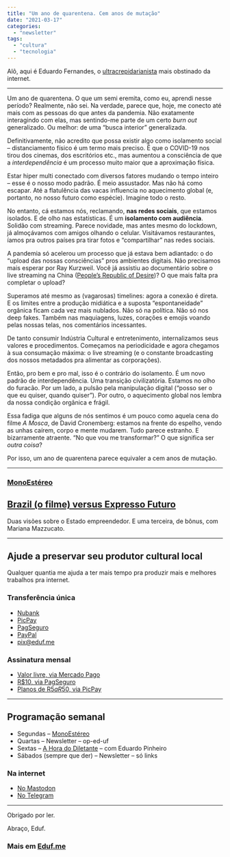 ```yaml
---
title: "Um ano de quarentena. Cem anos de mutação"
date: "2021-03-17"
categories: 
  - "newsletter"
tags: 
  - "cultura"
  - "tecnologia"
---
```


Alô, aqui é Eduardo Fernandes, o [ultracrepidarianista](https://www.thefreedictionary.com/ultracrepidarianism) mais obstinado da internet.

* * *

Um ano de quarentena. O que um semi eremita, como eu, aprendi nesse período? Realmente, não sei. Na verdade, parece que, hoje, me conecto até mais com as pessoas do que antes da pandemia. Não exatamente interagindo com elas, mas sentindo-me parte de um certo _burn out_ generalizado. Ou melhor: de uma “busca interior” generalizada.

Definitivamente, não acredito que possa existir algo como isolamento social – distanciamento físico é um termo mais preciso. É que o COVID-19 nos tirou dos cinemas, dos escritórios etc., mas aumentou a consciência de que a _interdependência_ é um processo muito maior que a aproximação física.

Estar hiper multi conectado com diversos fatores mudando o tempo inteiro – esse é o nosso modo padrão. É meio assustador. Mas não há como escapar. Até a flatulência das vacas influencia no aquecimento global (e, portanto, no nosso futuro como espécie). Imagine todo o resto.

No entanto, cá estamos nós, reclamando, **nas redes sociais**, que estamos isolados. E de olho nas estatísticas. É um **isolamento com audiência**. Solidão com streaming. Parece novidade, mas antes mesmo do lockdown, já almoçávamos com amigos olhando o celular. Visitávamos restaurantes, íamos pra outros países pra tirar fotos e “compartilhar” nas redes sociais.

A pandemia só acelerou um processo que já estava bem adiantado: o do “upload das nossas consciências” pros ambientes digitais. Não precisamos mais esperar por Ray Kurzweil. Você já assistiu ao documentário sobre o live streaming na China ([People’s Republic of Desire](https://www.imdb.com/title/tt7478112/))? O que mais falta pra completar o upload?

Superamos até mesmo as (vagarosas) timelines: agora a conexão é direta. E os limites entre a produção midiática e a suposta “espontaneidade” orgânica ficam cada vez mais nublados. Não só na política. Não só nos deep fakes. Também nas maquiagens, luzes, corações e emojis voando pelas nossas telas, nos comentários incessantes.

De tanto consumir Indústria Cultural e entretenimento, internalizamos seus valores e procedimentos. Começamos na periodicidade e agora chegamos à sua consumação máxima: o live streaming (e o constante broadcasting dos nossos metadados pra alimentar as corporações).

Então, pro bem e pro mal, isso é o contrário do isolamento. É um novo padrão de interdependência. Uma transição civilizatória. Estamos no olho do furacão. Por um lado, a pulsão pela manipulação digital (“posso ser o que eu quiser, quando quiser”). Por outro, o aquecimento global nos lembra da nossa condição orgânica e frágil.

Essa fadiga que alguns de nós sentimos é um pouco como aquela cena do filme _A Mosca_, de David Cronemberg: estamos na frente do espelho, vendo as unhas caírem, corpo e mente mudarem. Tudo parece estranho. E bizarramente atraente. “No que vou me transformar?” O que significa ser _outra coisa_?

Por isso, um ano de quarentena parece equivaler a cem anos de mutação.

* * *

### [MonoEstéreo](https://eduf.me/monoestereo/)

## [Brazil (o filme) versus Expresso Futuro](https://eduf.me/brazil-o-filme-versus-expresso-futuro/)

Duas visões sobre o Estado empreendedor. E uma terceira, de bônus, com Mariana Mazzucato.

* * *

## Ajude a preservar seu produtor cultural local

Qualquer quantia me ajuda a ter mais tempo pra produzir mais e melhores trabalhos pra internet.

### Transferência única

- [Nubank](https://eduf.us5.list-manage.com/track/click?u=54a934b9aa7d008b9bb575d47&id=e879d8b961&e=85ed5a88c6)
- [PicPay](https://eduf.us5.list-manage.com/track/click?u=54a934b9aa7d008b9bb575d47&id=0d81ec46c6&e=85ed5a88c6)
- [PagSeguro](https://eduf.us5.list-manage.com/track/click?u=54a934b9aa7d008b9bb575d47&id=e80e4ef0f6&e=85ed5a88c6)
- [PayPal](https://eduf.us5.list-manage.com/track/click?u=54a934b9aa7d008b9bb575d47&id=a9b758a8f3&e=85ed5a88c6)
- pix@eduf.me

### Assinatura mensal

- [Valor livre, via Mercado Pago](https://eduf.us5.list-manage.com/track/click?u=54a934b9aa7d008b9bb575d47&id=97a43948c4&e=85ed5a88c6)
- [R$10, via PagSeguro](https://eduf.us5.list-manage.com/track/click?u=54a934b9aa7d008b9bb575d47&id=94de3fdb2d&e=85ed5a88c6)
- [Planos de R$5 a R$50, via PicPay](https://eduf.us5.list-manage.com/track/click?u=54a934b9aa7d008b9bb575d47&id=977e915c36&e=85ed5a88c6)

* * *

## Programação semanal

- Segundas – [MonoEstéreo](https://eduf.me/tag/monoestereo/)
- Quartas – Newsletter – op-ed-uf
- Sextas – [A Hora do Diletante](https://eduf.me/tag/a-hora-do-diletante/) – com Eduardo Pinheiro
- Sábados (sempre que der) – Newsletter – só links

### Na internet

- [No Mastodon](https://mastodon.social/@eduf)
- [No Telegram](https://t.me/edufme)

* * *

Obrigado por ler.

Abraço, Eduf.

### Mais em [Eduf.me](https://eduf.me)
